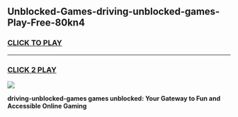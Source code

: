 
## Unblocked-Games-driving-unblocked-games-Play-Free-80kn4
<h3>
<a href="https://premium76.site?title=driving-unblocked-games&ref=18A">CLICK TO PLAY</a></h3>
<hr>

<h3>
<a href="https://premium76.site?title=driving-unblocked-games&ref=18A">CLICK 2 PLAY</a>
  
</h3>

<a href="https://premium76.site?title=driving-unblocked-games&ref=18A"><img src="https://clearcache.store/games.png"></a>


**driving-unblocked-games games unblocked: Your Gateway to Fun and Accessible Online Gaming**
